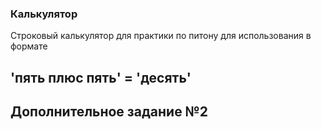 ### Калькулятор
Строковый калькулятор для практики по питону для использования в формате 
## 'пять плюс пять' = 'десять'
## Дополнительное задание №2
